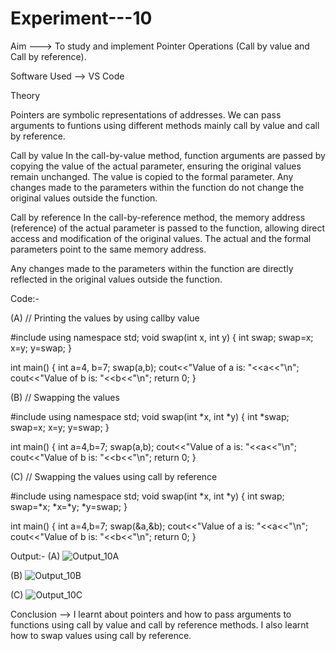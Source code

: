 # Experiment---10
Aim ---> To study and implement Pointer Operations (Call by value and Call by reference).

Software Used --> VS Code

Theory

Pointers are symbolic representations of addresses.
We can pass arguments to funtions using different methods mainly call by value and call by reference.

Call by value
In the call-by-value method, function arguments are passed by copying the value of the actual parameter, ensuring the original values remain unchanged.
The value is copied to the formal parameter.
Any changes made to the parameters within the function do not change the original values outside the function.

Call by reference
In the call-by-reference method, the memory address (reference) of the actual parameter is passed to the function, allowing direct access and modification of the original values.
The actual and the formal parameters point to the same memory address.

Any changes made to the parameters within the function are directly reflected in the original values outside the function.

Code:- 

(A)
// Printing the values by using callby value 

#include<iostream> 
using namespace std; 
void swap(int x, int y) 
{
    int swap;
    swap=x;
    x=y;
    y=swap;
}

int main() 
{
    int a=4, b=7;
    swap(a,b);
    cout<<"Value of a is: "<<a<<"\n";
    cout<<"Value of b is: "<<b<<"\n";
    return 0;
}

(B)
// Swapping the values 

#include<iostream> 
using namespace std; 
void swap(int *x, int *y) 
{
    int *swap;
    swap=x;
    x=y;
    y=swap;
}

int main() 
{
    int a=4,b=7;
    swap(a,b);
    cout<<"Value of a is: "<<a<<"\n";
    cout<<"Value of b is: "<<b<<"\n";
    return 0;
} 

(C)
// Swapping the values using call by reference  

#include<iostream> 
using namespace std; 
void swap(int *x, int *y) 
{
    int swap;
    swap=*x;
    *x=*y;
    *y=swap;
}

int main() 
{
    int a=4,b=7;
    swap(&a,&b);
    cout<<"Value of a is: "<<a<<"\n";
    cout<<"Value of b is: "<<b<<"\n";
    return 0;
}

Output:-
(A)
![Output_10A](https://github.com/user-attachments/assets/365e0d17-34bf-4eed-ad90-1922bc22801a)

(B)
![Output_10B](https://github.com/user-attachments/assets/ae8888fb-4bcc-4cde-be2e-896243cd0caf)

(C)
![Output_10C ](https://github.com/user-attachments/assets/516a519d-5381-4a49-ac63-c8336e1525f7)


Conclusion --> I learnt about pointers and how to pass arguments to functions using call by value and call by reference methods. I also learnt how to swap values using call by reference.
